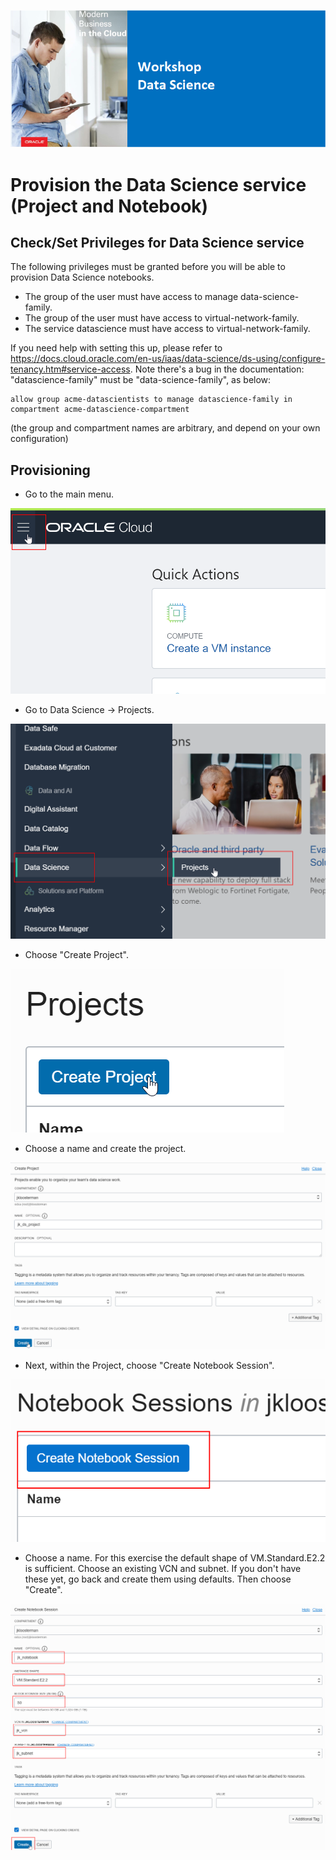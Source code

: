 ![](../commonimages/workshop_logo.png)

# Provision the Data Science service (Project and Notebook)

<!--
## Step 1: Request an Oracle Cloud Free Tier account
Your lab instructor will assist you to obtaining the account during the event.

To sign up for the Free Tier: [http://bit.ly/registeroraclecloud](http://bit.ly/registeroraclecloud). 


![](./images/create_cloud_trial.png)

### Account Details
- On the next page you will be asked for the Cloud Account Name. This is what will uniquely identify your cloud environment. You will see it as part of the URL when you access it later.
- You will also be asked for the "Home Region". This is the location of the physical data center. Choose you nearest location.

![](./images/create_cloud_trial2.png)

-
- At the end of this process, you should receive an email titled "Get Started Now With Oracle Cloud".
- To login to your cloud account, use the same email address that you used for registration.
- If you have to choose your identify domain, this is the same as the value that you chose for "Cloud Account Name" during registration.
  
![](./images/create_cloud_trial3.png)
-->

## Check/Set Privileges for Data Science service

The following privileges must be granted before you will be able to provision Data Science notebooks.
- The group of the user must have access to manage data-science-family.
- The group of the user must have access to virtual-network-family.
- The service datascience must have access to virtual-network-family.

If you need help with setting this up, please refer to https://docs.cloud.oracle.com/en-us/iaas/data-science/ds-using/configure-tenancy.htm#service-access. 
Note there's a bug in the documentation: "datascience-family" must be "data-science-family", as below:

  ```
  allow group acme-datascientists to manage datascience-family in compartment acme-datascience-compartment
  ```
(the group and compartment names are arbitrary, and depend on your own configuration)

## Provisioning

- Go to the main menu.

![](./images/provisionds01.png)

- Go to Data Science -> Projects.

![](./images/provisionds02.png)

- Choose "Create Project".

![](./images/provisionds03.png)

- Choose a name and create the project.

![](./images/provisionds04.png)

- Next, within the Project, choose "Create Notebook Session".

![](./images/provisionds05.png)

- Choose a name. 
  For this exercise the default shape of VM.Standard.E2.2 is sufficient.
  Choose an existing VCN and subnet. If you don't have these yet, go back and create them using defaults.
  Then choose "Create".

![](./images/provisionds06.png)

